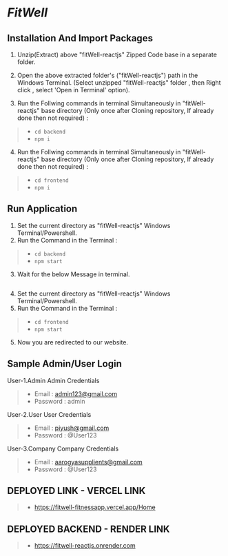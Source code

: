 
# *FitWell* 


## Installation And Import Packages
1. Unzip(Extract) above "fitWell-reactjs" Zipped Code base in a separate folder.

2. Open the above extracted folder's ("fitWell-reactjs") path in the Windows Terminal.
(Select unzipped "fitWell-reactjs" folder , then Right click , select 'Open in Terminal' option).

3. Run the Follwing commands in terminal Simultaneously in "fitWell-reactjs" base directory
(Only once after Cloning repository, If already done then not required) : 
> - ``` cd backend ```
> - ``` npm i ```

4. Run the Follwing commands in terminal Simultaneously in "fitWell-reactjs" base directory
(Only once after Cloning repository, If already done then not required) : 
> - ``` cd frontend ```
> - ``` npm i ```


## Run Application

1. Set the current directory as "fitWell-reactjs" Windows Terminal/Powershell.
2. Run the Command in the Terminal : 
> - ``` cd backend ```
> - ``` npm start ```

3. Wait for the below Message in terminal.
```MongoDB Database connected!
```
4. Set the current directory as "fitWell-reactjs" Windows Terminal/Powershell.
5. Run the Command in the Terminal : 
> - ``` cd frontend ```
> - ``` npm start ```


5. Now you are redirected to our website.

## Sample Admin/User Login
User-1.Admin
    Admin Credentials
> - Email : admin123@gmail.com
> - Password : admin

User-2.User
    User Credentials
> - Email : piyush@gmail.com
> - Password : @User123

User-3.Company
    Company Credentials
> - Email : aarogyasupplients@gmail.com
> - Password : @User123



## DEPLOYED LINK - VERCEL LINK
>- https://fitwell-fitnessapp.vercel.app/Home

## DEPLOYED BACKEND - RENDER LINK
>- https://fitwell-reactjs.onrender.com



